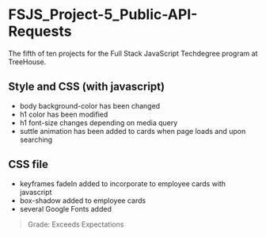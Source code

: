 # FSJS_Project-5_Public-API-Requests
The fifth of ten projects for the Full Stack JavaScript Techdegree program at TreeHouse. 

## Style and CSS (with javascript)
- body background-color has been changed
- h1 color has been modified
- h1 font-size changes depending on media query
- suttle animation has been added to cards when page loads and upon searching
## CSS file
- keyframes fadeIn added to incorporate to employee cards with javascript
- box-shadow added to employee cards
- several Google Fonts added 

> Grade: Exceeds Expectations